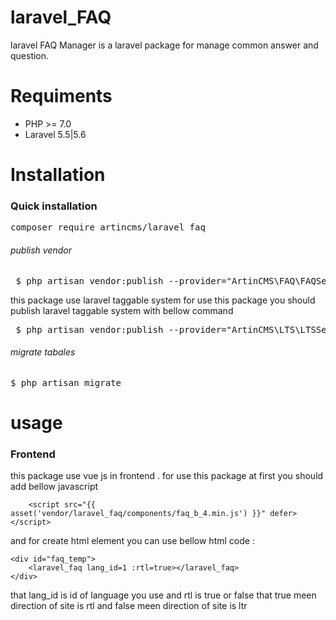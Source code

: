 # laravel_FAQ
laravel FAQ Manager  is a laravel package for manage common answer and question.

# Requiments 
<ul>
<li>
PHP >= 7.0
</li>
<li>
Laravel 5.5|5.6
</li>
</ul>

# Installation
<h3>Quick installation</h3> 
<div class="highlight highlight-source-shell"><pre>composer require artincms/laravel_faq</pre></div>
<h6>publish vendor</h6>
 <div class="highlight highlight-text-html-php"><pre>
 $ php artisan vendor:publish --provider="ArtinCMS\FAQ\FAQServiceProvider" --force
</pre> </div>
this package use laravel taggable system for use this package you should 
publish laravel taggable system with bellow command
<div class="highlight highlight-text-html-php"><pre>
 $ php artisan vendor:publish --provider="ArtinCMS\LTS\LTSServiceProvider" --force
</pre> </div>
<h6>migrate tabales</h6>
<div class="highlight highlight-text-html-php"><pre>
$ php artisan migrate
</pre> </div>

<h1>usage</h1> 
<h3>Frontend</h3>
this package use vue js in frontend . for use this package at first you should 
add bellow javascript 

```apple js
    <script src="{{ asset('vendor/laravel_faq/components/faq_b_4.min.js') }}" defer></script>

```

and for create html element you can use bellow html code : 
```apple js
<div id="faq_temp">
    <laravel_faq lang_id=1 :rtl=true></laravel_faq>
</div>
```
that lang_id is id of language you use and rtl is true or false that true meen 
direction of site is rtl and false meen direction of site is ltr



